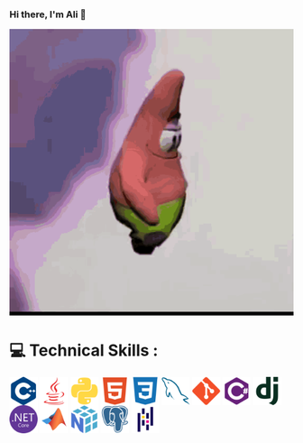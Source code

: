 ### Hi there, I'm **Ali** 👋
![](https://github.com/Ali-Ahmadii/Ali-Ahmadii/blob/main/images/patrick-dancing-patrick-star.gif)
# 💻 Technical Skills :
<div style="display: inline_block">
  <img align="center" alt="C++" height="50" width="50" src="https://raw.githubusercontent.com/devicons/devicon/master/icons/cplusplus/cplusplus-plain.svg">
  <img align="center" alt="Java" height="50" width="50" src="https://raw.githubusercontent.com/devicons/devicon/master/icons/java/java-plain.svg">
  <img align="center" alt="Python" height="50" width="50" src="https://raw.githubusercontent.com/devicons/devicon/master/icons/python/python-plain.svg">
  <img align="center" alt="HTML" height="50" width="50" src="https://raw.githubusercontent.com/devicons/devicon/master/icons/html5/html5-plain.svg">
     <img align="center" alt="CSS" height="50" width="50" src="https://raw.githubusercontent.com/devicons/devicon/master/icons/css3/css3-plain.svg">
     <img align="center" alt="MySQL" height="50" width="50" src="https://raw.githubusercontent.com/devicons/devicon/master/icons/mysql/mysql-plain.svg">
     <img align="center" alt="Git" height="50" width="50" src="https://raw.githubusercontent.com/devicons/devicon/master/icons/git/git-plain.svg">
     <img align="center" alt="C#" height="50" width="50" src="https://github.com/devicons/devicon/blob/master/icons/csharp/csharp-plain.svg">
     <img align="center" alt="django" height="50" width="50" src="https://github.com/devicons/devicon/blob/master/icons/django/django-plain.svg">
     <img align="center" alt="dotnetcore" height="50" width="50" src="https://github.com/devicons/devicon/blob/master/icons/dotnetcore/dotnetcore-original.svg">
     <img align="center" alt="matlab" height="50" width="50" src="https://github.com/devicons/devicon/blob/master/icons/matlab/matlab-original.svg">
     <img align="center" alt="numbpy" height="50" width="50" src="https://github.com/devicons/devicon/blob/master/icons/numpy/numpy-original.svg">
     <img align="center" alt="postgre" height="50" width="50" src="https://github.com/devicons/devicon/blob/master/icons/postgresql/postgresql-plain.svg">
      <img align="center" alt="Pandas" height="50" width="50" src="https://github.com/devicons/devicon/blob/master/icons/pandas/pandas-original.svg">
</div>

